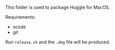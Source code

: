 This folder is used to package Huggle for MacOS.

Requirements:
* xcode
* git

Run `release.sh` and the `.dmg` file will be produced.
